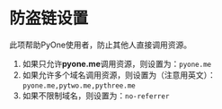 # 防盗链设置

此项帮助PyOne使用者，防止其他人直接调用资源。

1. 如果只允许**pyone.me**调用资源，则设置为：`pyone.me`
2. 如果允许多个域名调用资源，则设置为（注意用英文）：`pyone.me,pytwo.me,pythree.me`
3. 如果不限制域名，则设置为：`no-referrer`

